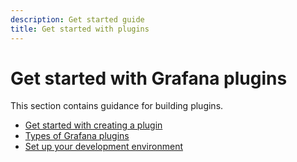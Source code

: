```yaml
---
description: Get started guide
title: Get started with plugins
---
```


# Get started with Grafana plugins

This section contains guidance for building plugins.

- [Get started with creating a plugin](https://grafana.github.io/plugin-tools/docs/getting-started)
- [Types of Grafana plugins](https://grafana.com/docs/grafana/latest/administration/plugin-management/)
- [Set up your development environment](https://grafana.github.io/plugin-tools/docs/docker)
